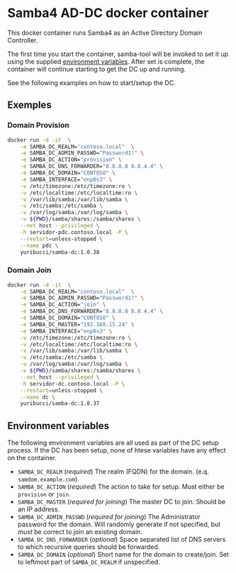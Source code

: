 # Samba4 AD-DC docker container

This docker container runs Samba4 as an Active Directory Domain Controller.

The first time you start the container, samba-tool will be invoked to set it up using the supplied [environment variables](#environment-variables).
After set is complete, the container will continue starting to get the DC up and running.

See the following examples on how to start/setup the DC. 

## Exemples 

### Domain Provision

```bash
docker run -d -it  \
    -e SAMBA_DC_REALM="contoso.local"  \
    -e SAMBA_DC_ADMIN_PASSWD="Password1!" \
    -e SAMBA_DC_ACTION="provision" \
    -e SAMBA_DC_DNS_FORWARDER="8.8.8.8 8.8.4.4" \
    -e SAMBA_DC_DOMAIN="CONTOSO" \
    -e SAMBA_INTERFACE="enp0s3" \
    -v /etc/timezone:/etc/timezone:ro \
    -v /etc/localtime:/etc/localtime:ro \
    -v /var/lib/samba:/var/lib/samba \
    -v /etc/samba:/etc/samba \
    -v /var/log/samba:/var/log/samba \
    -v ${PWD}/samba/shares:/samba/shares \
    --net host --privileged \
    -h servidor-pdc.contoso.local -P \
    --restart=unless-stopped \
    --name pdc \
    yuribucci/samba-dc:1.0.38
```

### Domain Join

```bash
docker run -d -it  \
    -e SAMBA_DC_REALM="contoso.local"  \
    -e SAMBA_DC_ADMIN_PASSWD="Password1!" \
    -e SAMBA_DC_ACTION="join" \
    -e SAMBA_DC_DNS_FORWARDER="8.8.8.8 8.8.4.4" \
    -e SAMBA_DC_DOMAIN="CONTOSO" \
    -e SAMBA_DC_MASTER="192.168.15.24" \
    -e SAMBA_INTERFACE="enp0s3" \
    -v /etc/timezone:/etc/timezone:ro \
    -v /etc/localtime:/etc/localtime:ro \
    -v /var/lib/samba:/var/lib/samba \
    -v /etc/samba:/etc/samba \
    -v /var/log/samba:/var/log/samba \
    -v ${PWD}/samba/shares:/samba/shares \
    --net host --privileged \
    -h servidor-dc.contoso.local -P \
    --restart=unless-stopped \
    --name dc \
    yuribucci/samba-dc:1.0.37
```

## Environment variables

The following environment variables are all used as part of the DC setup process.
If the DC has been setup, none of htese variables have any effect on the container.

- `SAMBA_DC_REALM` (*required*) The realm (FQDN) for the domain. (e.q. `samdom.example.com`).
- `SAMBA_DC_ACTION` (*required*) The action to take for setup. Must either be `provision` or `join`.
- `SAMBA_DC_MASTER` (*required for joining*) The master DC to join. Should be an IP address.
- `SAMBA_DC_ADMIN_PASSWD` (*required for joining*) The Administrator password for the domain. Will randomly generate if not specified, but *must* be correct to join an existing domain.
- `SAMBA_DC_DNS_FORWARDER` (*optional*) Space separated list of DNS servers to which recursive queries should be forwarded.
- `SAMBA_DC_DOMAIN` (*optional*) Short name for the domain to create/join. Set to leftmost part of `SAMBA_DC_REALM` if unspecified.
